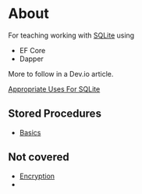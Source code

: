 # About

For teaching working with [SQLite](https://learn.microsoft.com/en-us/dotnet/standard/data/sqlite/?tabs=netcore-cli) using
- EF Core
- Dapper

More to follow in a Dev.io article.

[Appropriate Uses For SQLite](https://www.sqlite.org/whentouse.html)

## Stored Procedures

- [Basics](https://github.com/aergoio/sqlite-stored-procedures)

## Not covered

- [Encryption](https://learn.microsoft.com/en-us/dotnet/standard/data/sqlite/encryption?tabs=netcore-cli)
- 
